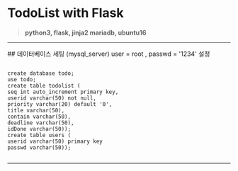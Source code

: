 # TodoList with Flask
>**python3, flask, jinja2
>mariadb, ubuntu16**

<hr>
## 데이터베이스 세팅 (mysql_server)
user = root , passwd = '1234' 설정
<pre><code>
create database todo;
use todo;
create table todolist (
seq int auto_increment primary key,
userid varchar(50) not null,
priority varchar(20) default '0',
title varchar(50),
contain varchar(50),
deadline varchar(50),
idDone varchar(50));
create table users (
userid varchar(50) primary key
passwd varchar(50));
</code><pre>
<hr/>

